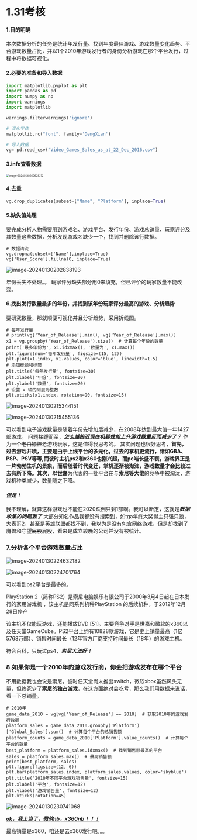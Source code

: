 # 1.31考核

#### 1.目的明确

本次数据分析的任务是统计年发行量、找到年度最佳游戏、游戏数量变化趋势、平台游戏数量占比，并以1个2010年游戏发行者的身份分析游戏在那个平台发行，过程中将数据可视化。

#### 2.必要的准备和导入数据

```python
import matplotlib.pyplot as plt
import pandas as pd
import numpy as np
import warnings
import matplotlib

warnings.filterwarnings('ignore')

# 汉化字体
matplotlib.rc("font", family='DengXian')

# 导入数据
vg= pd.read_csv("Video_Games_Sales_as_at_22_Dec_2016.csv")
```

#### 3.info查看数据

<img src="https://yilaoshi.oss-cn-guangzhou.aliyuncs.com/picture/image-20240130200628212.png" alt="image-20240130200628212" style="zoom: 50%;" />

#### 4.去重

```python
vg.drop_duplicates(subset=["Name", "Platform"], inplace=True)
```

#### 5.缺失值处理

要完成分析人物需要用到游戏名、游戏平台、发行年份、游戏总销量、玩家评分及其数量这些数据，分析发现游戏名缺少一个，找到并删除该行数据。

```
# 数据清洗
vg.dropna(subset=['Name'],inplace=True)
vg['User_Score'].fillna(0, inplace=True)
```

![image-20240130202838193](https://yilaoshi.oss-cn-guangzhou.aliyuncs.com/picture/image-20240130202838193.png)

年份丢失不处理。。
玩家评分缺失部分用0来填充，但已评价的玩家数量不能改变。

#### 6.找出发行数量最多的年份，并找到该年份玩家评分最高的游戏、分析趋势

要研究数量，那就顺便可视化并且分析趋势，采用折线图。

```
# 每年发行量
# print(vg['Year_of_Release'].min(), vg['Year_of_Release'].max())
x1 = vg.groupby('Year_of_Release').size()  # 计算每个年份的数量
print('最多年份为', x1.idxmax(), '数量为', x1.max())
plt.figure(num='每年发行量', figsize=(15, 12))
plt.plot(x1.index, x1.values, color='blue', linewidth=1.5)
# 添加标题和标签
plt.title('每年发行量', fontsize=30)
plt.xlabel('年份', fontsize=20)
plt.ylabel('数量', fontsize=20)
# 设置 x 轴的刻度为整数
plt.xticks(x1.index, rotation=90, fontsize=15)

```

![image-20240130215344151](https://yilaoshi.oss-cn-guangzhou.aliyuncs.com/picture/image-20240130215344151.png)

![image-20240130215455136](https://yilaoshi.oss-cn-guangzhou.aliyuncs.com/picture/image-20240130215455136.png)

可以看到电子游戏数量是随着年份先增加后减少，在2008年达到最大值一年1427部游戏。
问题接踵而至，***怎么越接近现在机器性能上升游戏数量反而减少了？***
作为一个~~老白嫖怪~~老游戏玩家，这是值得我思考的。
其实问题也很好思考，**首先，**过去游戏井喷，主要是由于上线平台的多元化，过去的掌机更流行，诸如GBA、PSP、PSV等等,而彼时主机ps2和x360也刚兴起，而pc端长盛不衰，游戏界正是一片勃勃生机的景象，而后随着时代变迁，掌机逐渐被淘汰，游戏数量才会比较过去有所下降。**其次**，以**世嘉**为代表的一批平台在与**索尼等大佬**的竞争中被淘汰，游戏机种类减少，数量随之下降。

#### ***但是！***

我不理解，就算这样游戏也不能在2020跌倒只剩1部啊。我可以断定，这就是***数据收集的问题罢了***
大部分知名作品我都没有搜索到，如tga年终大奖得主~~只强~~只狼，大表哥2，甚至是英雄联盟都找不到，我以为是没有包含网络游戏，但是却找到了魔兽和守望~~屁股~~屁股，看来是成立较晚的公司并没有被统计。

### 7.分析各个平台游戏数量占比

![image-20240130224632182](https://yilaoshi.oss-cn-guangzhou.aliyuncs.com/picture/image-20240130224632182.png)

![image-20240130224701764](https://yilaoshi.oss-cn-guangzhou.aliyuncs.com/picture/image-20240130224701764.png)

可以看到ps2平台是最多的。

PlayStation 2（简称PS2）是索尼电脑娱乐有限公司于2000年3月4日起在日本发行的家用游戏机 ，该主机是同系列机种PlayStation 的后续机种，于2012年12月28日停产 

该主机不仅能玩游戏，还能播放DVD [51]。主要竞争对手是世嘉和微软的x360以及任天堂GameCube。PS2平台上约有10828款游戏，它是史上销量最高（1亿5768万部）、销售时间最长（12年官方厂商支持时间最长（18年）的游戏主机。

符合百科，只玩过ps4，***索尼大法好！***

### 8.如果你是一个2010年的游戏发行商，你会把游戏发布在哪个平台

不用数据我也会说是索尼，彼时任天堂尚未推出switch，微软xbox虽然风头无量，但终究少了**索尼的独占游戏**，在这方面绝对会吃亏，那么我们用数据来说话，看一下总销量。

```
# 2010年
game_data_2010 = vg[vg['Year_of_Release'] == 2010]  # 获取2010年的游戏发行数据
platform_sales = game_data_2010.groupby('Platform')['Global_Sales'].sum()  # 计算每个平台的总销售额
platform_counts = game_data_2010['Platform'].value_counts()  # 计算每个平台的数量
best_platform = platform_sales.idxmax()  # 找到销售额最高的平台
sales = platform_sales.max()  # 最高销售额
print(best_platform, sales)
plt.figure(figsize=(12, 6))
plt.bar(platform_sales.index, platform_sales.values, color='skyblue')
plt.title('2010年不同平台游戏销售量', fontsize=15)
plt.xlabel('平台', fontsize=12)
plt.ylabel('游戏销售量', fontsize=12)
plt.xticks(rotation=45)
```



![image-20240130230741068](https://yilaoshi.oss-cn-guangzhou.aliyuncs.com/picture/image-20240130230741068.png)

***<u>ok，我上当了，微软nb，x360nb！！！</u>***

最高销量是x360，咱还是去x360发行吧。。。